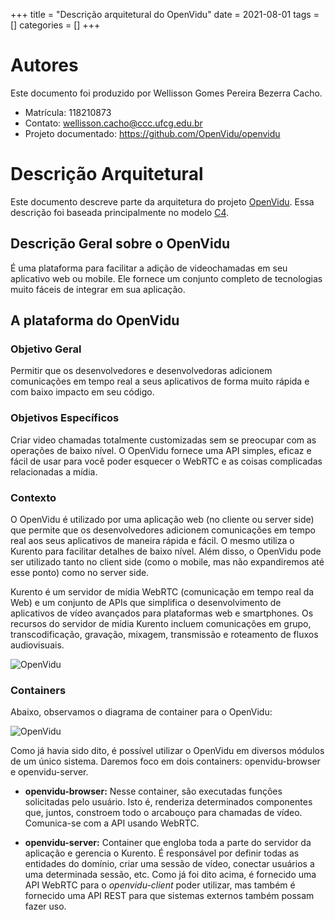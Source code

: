 +++
title = "Descrição arquitetural do OpenVidu"
date = 2021-08-01
tags = []
categories = []
+++

# Autores

Este documento foi produzido por Wellisson Gomes Pereira Bezerra Cacho.

- Matrícula: 118210873
- Contato: wellisson.cacho@ccc.ufcg.edu.br
- Projeto documentado: https://github.com/OpenVidu/openvidu

# Descrição Arquitetural

Este documento descreve parte da arquitetura do projeto [OpenVidu](https://github.com/OpenVidu/openvidu). Essa descrição foi baseada principalmente no modelo [C4](https://c4model.com/).


## Descrição Geral sobre o OpenVidu

É uma plataforma para facilitar a adição de videochamadas em seu aplicativo web ou mobile. Ele fornece um conjunto completo de tecnologias muito fáceis de integrar em sua aplicação.

## A plataforma do OpenVidu

### Objetivo Geral

Permitir que os desenvolvedores e desenvolvedoras adicionem comunicações em tempo real a seus aplicativos de forma muito rápida e com baixo impacto em seu código.

### Objetivos Específicos

Criar video chamadas totalmente customizadas sem se preocupar com as operações de baixo nível. O OpenVidu fornece uma API simples, eficaz e fácil de usar para você poder esquecer o WebRTC e as coisas complicadas relacionadas a mídia.

### Contexto

O OpenVidu é utilizado por uma aplicação web (no cliente ou server side) que permite que os desenvolvedores adicionem comunicações em tempo real aos seus aplicativos de maneira rápida e fácil. O mesmo utiliza o Kurento para facilitar detalhes de baixo nível. Além disso, o OpenVidu pode ser utilizado tanto no client side (como o mobile, mas não expandiremos até esse ponto) como no server side.

Kurento é um servidor de mídia WebRTC (comunicação em tempo real da Web) e um conjunto de APIs que simplifica o desenvolvimento de aplicativos de vídeo avançados para plataformas web e smartphones. Os recursos do servidor de mídia Kurento incluem comunicações em grupo, transcodificação, gravação, mixagem, transmissão e roteamento de fluxos audiovisuais.

![OpenVidu](./openvidu-contexto.jpeg)

### Containers

Abaixo, observamos o diagrama de container para o OpenVidu:

![OpenVidu](./openvidu-container.jpeg)

Como já havia sido dito, é possível utilizar o OpenVidu em diversos módulos de um único sistema. Daremos foco em dois containers: openvidu-browser e openvidu-server.

* **openvidu-browser:** Nesse container, são executadas funções solicitadas pelo usuário. Isto é, renderiza determinados componentes que, juntos, constroem todo o arcabouço para chamadas de vídeo. Comunica-se com a API usando WebRTC.
  
* **openvidu-server:** Container que engloba toda a parte do servidor da aplicação e gerencia o Kurento. É responsável por definir todas as entidades do domínio, criar uma sessão de vídeo, conectar usuários a uma determinada sessão, etc. Como já foi dito acima, é fornecido uma API WebRTC para o *openvidu-client* poder utilizar, mas também é fornecido uma API REST para que sistemas externos também possam fazer uso.